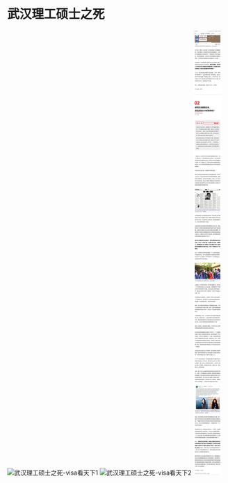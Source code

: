 # 武汉理工硕士之死

![武汉理工硕士之死-visa看天下1](img/报道-visa看天下1-1.png)
![武汉理工硕士之死-visa看天下2](img/报道-visa看天下1-2.png)
![武汉理工硕士之死-visa看天下3](img/报道-visa看天下1-3.png)
